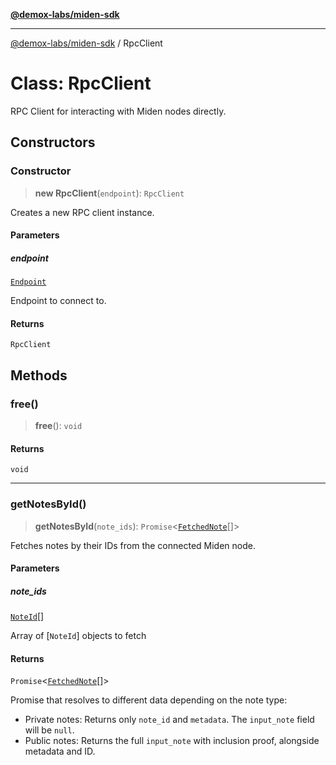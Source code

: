 [**@demox-labs/miden-sdk**](../README.md)

***

[@demox-labs/miden-sdk](../README.md) / RpcClient

# Class: RpcClient

RPC Client for interacting with Miden nodes directly.

## Constructors

### Constructor

> **new RpcClient**(`endpoint`): `RpcClient`

Creates a new RPC client instance.

#### Parameters

##### endpoint

[`Endpoint`](Endpoint.md)

Endpoint to connect to.

#### Returns

`RpcClient`

## Methods

### free()

> **free**(): `void`

#### Returns

`void`

***

### getNotesById()

> **getNotesById**(`note_ids`): `Promise`\<[`FetchedNote`](FetchedNote.md)[]\>

Fetches notes by their IDs from the connected Miden node.

#### Parameters

##### note\_ids

[`NoteId`](NoteId.md)[]

Array of [`NoteId`] objects to fetch

#### Returns

`Promise`\<[`FetchedNote`](FetchedNote.md)[]\>

Promise that resolves to  different data depending on the note type:
- Private notes: Returns only `note_id` and `metadata`. The `input_note` field will be
  `null`.
- Public notes: Returns the full `input_note` with inclusion proof, alongside metadata and
  ID.
